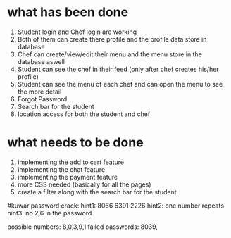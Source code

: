 # what has been done 
1. Student login and Chef login are working
2. Both of them can create there profile and the profile data store in database
3. Chef can create/view/edit their menu and the menu store in the database aswell
4. Student can see the chef in their feed (only after chef creates his/her profile)
5. Student can see the menu of each chef and can open the menu to see the more detail
6. Forgot Password
7. Search bar for the student
8. location access for both the student and chef

# what needs to be done 
1. implementing the add to cart feature
2. implementing the chat feature
3. implementing the payment feature
4. more CSS needed (basically for all the pages)
5. create a filter along with the search bar for the student 

#kuwar password crack:
hint1: 8066 6391 2226
hint2: one number repeats
hint3: no 2,6 in the password

possible numbers: 8,0,3,9,1
failed passwords: 8039, 